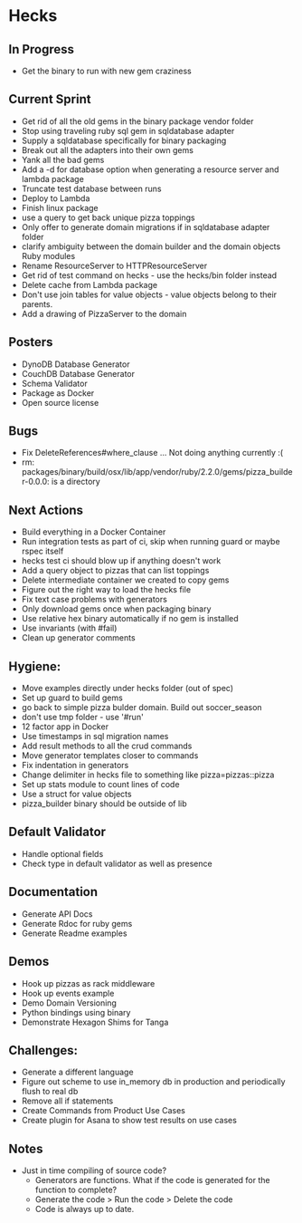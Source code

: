 # Hecks

## In Progress
  * Get the binary to run with new gem craziness

## Current Sprint
  * Get rid of all the old gems in the binary package vendor folder
  * Stop using traveling ruby sql gem in sqldatabase adapter
  * Supply a sqldatabase specifically for binary packaging
  * Break out all the adapters into their own gems
  * Yank all the bad gems
  * Add a -d for database option when generating a resource server and lambda package
  * Truncate test database between runs
  * Deploy to Lambda
  * Finish linux package
  * use a query to get back unique pizza toppings
  * Only offer to generate domain migrations if in sqldatabase adapter folder
  * clarify ambiguity between the domain builder and the domain objects Ruby modules
  * Rename ResourceServer to HTTPResourceServer
  * Get rid of test command on hecks - use the hecks/bin folder instead
  * Delete cache from Lambda package
  * Don't use join tables for value objects - value objects belong to their parents.
  * Add a drawing of PizzaServer to the domain

## Posters
  * DynoDB Database Generator
  * CouchDB Database Generator
  * Schema Validator
  * Package as Docker
  * Open source license

## Bugs
  * Fix DeleteReferences#where_clause ... Not doing anything currently :(
  * rm: packages/binary/build/osx/lib/app/vendor/ruby/2.2.0/gems/pizza_builder-0.0.0: is a directory

## Next Actions
  * Build everything in a Docker Container
  * Run integration tests as part of ci, skip when running guard or maybe rspec itself
  * hecks test ci should blow up if anything doesn't work
  * Add a query object to pizzas that can list toppings
  * Delete intermediate container we created to copy gems
  * Figure out the right way to load the hecks file
  * Fix text case problems with generators
  * Only download gems once when packaging binary
  * Use relative hex binary automatically if no gem is installed
  * Use invariants (with #fail)
  * Clean up generator comments

## Hygiene:
  * Move examples directly under hecks folder (out of spec)
  * Set up guard to build gems
  * go back to simple pizza bulder domain.  Build out soccer_season
  * don't use tmp folder - use '#run'
  * 12 factor app in Docker
  * Use timestamps in sql migration names
  * Add result methods to all the crud commands
  * Move generator templates closer to commands
  * Fix indentation in generators
  * Change delimiter in hecks file to something like pizza=pizzas::pizza
  * Set up stats module to count lines of code
  * Use a struct for value objects
  * pizza_builder binary should be outside of lib

## Default Validator
  * Handle optional fields
  * Check type in default validator as well as presence

## Documentation
  * Generate API Docs
  * Generate Rdoc for ruby gems
  * Generate Readme examples

## Demos
  * Hook up pizzas as rack middleware
  * Hook up events example
  * Demo Domain Versioning
  * Python bindings using binary
  * Demonstrate Hexagon Shims for Tanga

## Challenges:
  * Generate a different language
  * Figure out scheme to use in_memory db in production and periodically flush to real db
  * Remove all if statements
  * Create Commands from Product Use Cases
  * Create plugin for Asana to show test results on use cases

## Notes
* Just in time compiling of source code?
  * Generators are functions.  What if the code is generated for the function to complete?
  * Generate the code > Run the code > Delete the code
  * Code is always up to date.
